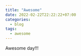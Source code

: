 ```yaml
---
title: "Awesome"
date: 2022-02-22T22:22:22+07:00
categories:
  - blog
tags:
  - awesome
---
```

Awesome day!!!